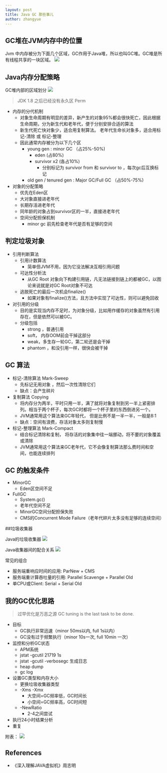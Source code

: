```yaml
---
layout: post
title: Java GC 那些事儿
author: zhangyue
---
```


## GC堆在JVM内存中的位置
Jvm 中内存被分为下面几个区域，GC作用于Java堆，所以也叫GC堆。GC堆是所有线程共享的一块区域。 
![](/assets/img/blog/2014-06-01-jvm-gc-note.png)
## Java内存分配策略
GC堆内部的区域划分
![](/assets/img/blog/2014-06-01-jvm-gc-note4.png)
> JDK 1.8 之后已经没有永久区 Perm

* 内存的分代机制
    * 对象生命周期有明显的差异，新产生的对象95%都会很快死亡，因此根据生命周期，分为新生代和老年代，便于分别安排合适的算法
    * 新生代死亡快对象少，适合用复制算法。 老年代生命长对象多，适合用标记-清除 或 标记-整理
    * 因此通常内存被分为以下几个区
        * young gen : minor GC  （占25%-50%)
            * eden  (占80%)
            * survivor x2 (各占10%)  
                * 分别标记为 survivor from 和 survivor to ，每次gc后互换标记  
        * old gen / tenured gen : Major GC/Full GC （占50%-75%)
* 对象的分配策略
    * 优先在Eden区
    * 大对象直接进老年代
    * 长期存活进老年代
    * 同年龄的对象占到survivor区的一半，直接进老年代
    * 空间分配担保机制
        * minor gc 前先检查老年代是否有足够的空间

## 判定垃圾对象
* 引用判断算法
    * 引用计数算法
        * 简单但JVM不用，因为它没法解决互相引用问题
    * 可达性分析法
        * 从GC Root 对象向下构建引用链，凡无法链接到链上的都被GC，以图论来说就是对GC Root对象不可达
    * 逃脱死亡的最后一次机会finalize()
        * 如果对象有finalize()方法，且方法中实现了可达性，则可以避免回收
* 对引用的分级
    * 目的是实现当内存不足时，为对象分级，比如用作缓存的对象虽然有引用存在，但是依然可以被GC。
    * 分级包括
        * strong ，普通引用
        * soft， 内存OOM前会干掉这部分
        * weak，多生存一轮GC，第二轮还是会干掉
        * phantom ，和没引用一样，很快会被干掉

## GC 算法
* 标记-清除算法 Mark-Sweep
    * 先标记无用对象 ，然后一次性清除它们
    * 缺点：会产生碎片
* 复制算法 Copying
    * 将内存分为两半，平时只用一半，满了就将对象复制到另一半上紧密排列。相当于两个杯子，每次GC时都将一个杯子里的东西倒进另一个。
    * JVM通常用这个算法来GC年轻代， 但是比例不是一半一半，一般是8:1
    * 缺点：空间有浪费，存活对象太多则复制慢
* 标记-整理算法 Mark-Compact
    * 结合标记清除和复制， 将存活的对象集中往一端挪动，将不要的对象覆盖或清除
    * JVM通常用这个算法来GC老年代，它不会像复制算法那么费时间和空间，也能连续排列

## GC 的触发条件
* MinorGC
    * Eden区空间不足
* FullGC
    * System.gc()
    * 老年代空间不足
    * MinorGC空间分配担保失败
    * CMS的Concurrent Mode Failure（老年代碎片太多没有足够的连续空间）

##垃圾收集器

Java的垃圾收集器
![](/assets/img/blog/2014-06-01-jvm-gc-note1.png)

Java收集器间的配合关系
![](/assets/img/blog/2014-06-01-jvm-gc-note3.png)

常见的组合
* 服务端重响应时间的应用:  ParNew + CMS
* 服务端重计算吞吐量的引用: Parallel Scavenge + Parallel Old
* 单CPU或Client: Serial + Serial Old

## 我的GC优化思路
> 过早优化是万恶之源
> GC tuning is the last task to be done.

* 目标
    * GC执行非常迅速（minor 50ms以内, full 1s以内）
    * GC没有过于频繁执行（minor 10s一次, full 10min 一次）
* 监控和分析GC状态
    * APM系统
    * jstat -gcutil 21719 1s
    * jstat -gcutil -verbosegc 生成日志
    * heap dump
    * gc log
* 设置GC类型和内存大小
    * 更换垃圾收集器类型
    * -Xms -Xmx
        * 大空间=GC频率低，GC时间长
        * 小空间=GC频率高，GC时间短
    * -NewRatio
        * 2-4之间尝试
* 执行24小时结果分析
* 重复

附表：
![](/assets/img/blog/2014-06-01-jvm-gc-note2.png)

## References
* 《深入理解JAVA虚拟机》周志明